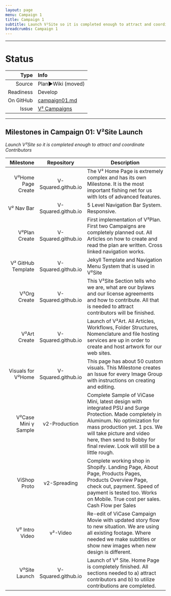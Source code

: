 ```yaml
---
layout: page
menu: Campaign 1
title: Campaign 1
subtitle: Launch V²Site so it is completed enough to attract and coordinate Contributors
breadcrumbs: Campaign 1
---
```



--------------------------

# Status

| Type  | Info |
|------:|:-----|
| Source | Plan►Wiki (moved) |
| Readiness | Develop |
| On GitHub | [campaign01.md](https://github.com/V-Squared/v2-Plan/blob/gh-pages/roadMap/campaign01.md) |
| Issue | [V² Campaigns](https://github.com/V-Squared/v2-Plan/issues/9)  | 

--------------------------


## Milestones in Campaign 01: V²Site Launch
*Launch V²Site so it is completed enough to attract and coordinate Contributors*

|            Milestone |      Repository     | Description                                                                                                                                                                                                                                                                       |
|---------------------:|:-------------------:|-----------------------------------------------------------------------------------------------------------------------------------------------------------------------------------------------------------------------------------------------------------------------------------|
|   V²Home Page Create | V-Squared.github.io | The V² Home Page is extremely complex and has its own Milestone. It is the most important fishing net for us with lots of advanced features.                                                                                                                                      |
|           V² Nav Bar | V-Squared.github.io | 5 Level Navigation Bar System. Responsive.  |
|        V²Plan Create | V-Squared.github.io | First implementation of V²Plan. First two Campaigns are completely planned out. All Articles on how to create and read the plan are written. Cross linked navigation works.                                                                                                       |
|   V² GitHub Template | V-Squared.github.io | Jekyll Template and Navigation Menu System that is used in V²Site                                                                                                                                                                                                                 |
|         V²Org Create | V-Squared.github.io | This V²Site Section tells who we are, what are our bylaws and our license agreements and how to contribute. All that is needed to attract contributors will be finished.                                                                                                          |
|         V²Art Create | V-Squared.github.io | Launch of V²Art. All Articles, Workflows, Folder Structures, Nomenclature and file hosting services are up in order to create and host artwork for our web sites.                                                                                                                 |
|   Visuals for V²Home | V-Squared.github.io | This page has about 50 custom visuals. This Milestone creates an Issue for every Image Group with instructions on creating and editing.                                                                                                                                           |
| V²Case Mini γ Sample |    v2-Production    | Complete Sample of ViCase Mini, latest design with integrated PSU and Surge Protection. Made completely in Aluminum. No optimization for mass production yet. 1 pcs. We will take picture and video here, then send to Bobby for final review. Look will still be a little rough. |
|         ViShop Proto |     v2-Spreading    | Complete working shop in Shopify. Landing Page, About Page, Products Pages, Products Overview Page, check out, payment. Speed of payment is tested too. Works on Mobile. True cost per sales. Cash Flow per Sales                                                                 |
|       V² Intro Video |       v²-Video      | Re-edit of ViCase Campaign Movie with updated story flow to new situation. We are using all existing footage. Where needed we make subtitles or show new images when new design is different.                                                                                     |
|        V²Site Launch | V-Squared.github.io | Launch of V² Site. Home Page is completely finished. All sections needed to a) attract contributors and b) to utilize contributions are completed.                                                                                                                                |

